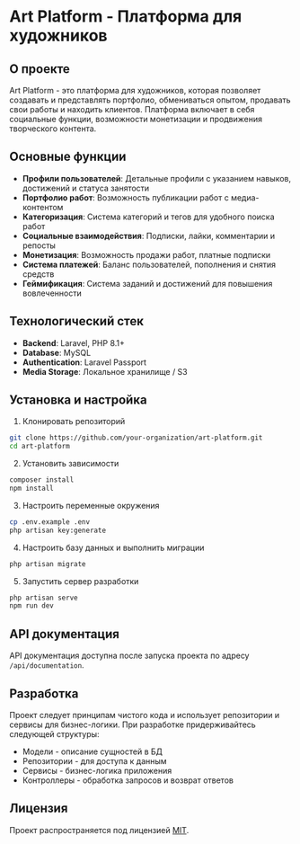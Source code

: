 # Art Platform - Платформа для художников

## О проекте
Art Platform - это платформа для художников, которая позволяет создавать и представлять портфолио, обмениваться опытом, продавать свои работы и находить клиентов. Платформа включает в себя социальные функции, возможности монетизации и продвижения творческого контента.

## Основные функции

- **Профили пользователей**: Детальные профили с указанием навыков, достижений и статуса занятости
- **Портфолио работ**: Возможность публикации работ с медиа-контентом
- **Категоризация**: Система категорий и тегов для удобного поиска работ
- **Социальные взаимодействия**: Подписки, лайки, комментарии и репосты
- **Монетизация**: Возможность продажи работ, платные подписки
- **Система платежей**: Баланс пользователей, пополнения и снятия средств
- **Геймификация**: Система заданий и достижений для повышения вовлеченности

## Технологический стек

- **Backend**: Laravel, PHP 8.1+
- **Database**: MySQL
- **Authentication**: Laravel Passport
- **Media Storage**: Локальное хранилище / S3

## Установка и настройка

1. Клонировать репозиторий
```bash
git clone https://github.com/your-organization/art-platform.git
cd art-platform
```

2. Установить зависимости
```bash
composer install
npm install
```

3. Настроить переменные окружения
```bash
cp .env.example .env
php artisan key:generate
```

4. Настроить базу данных и выполнить миграции
```bash
php artisan migrate
```

5. Запустить сервер разработки
```bash
php artisan serve
npm run dev
```

## API документация

API документация доступна после запуска проекта по адресу `/api/documentation`.

## Разработка

Проект следует принципам чистого кода и использует репозитории и сервисы для бизнес-логики. При разработке придерживайтесь следующей структуры:
- Модели - описание сущностей в БД
- Репозитории - для доступа к данным
- Сервисы - бизнес-логика приложения
- Контроллеры - обработка запросов и возврат ответов

## Лицензия

Проект распространяется под лицензией [MIT](https://opensource.org/licenses/MIT).
